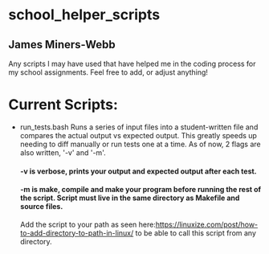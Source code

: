 # school_helper_scripts
## James Miners-Webb
Any scripts I may have used that have helped me in the coding process for my school assignments. Feel free to add, or adjust anything!

# Current Scripts:
  - run_tests.bash
      Runs a series of input files into a student-written file and compares the actual output vs expected output. This greatly speeds up needing to diff manually or       run tests one at a time. As of now, 2 flags are also written, '-v' and '-m'. 
      #### -v is verbose, prints your output and expected output after each test.
      #### -m is make, compile and make your program before running the rest of the script. Script must live in the same directory as Makefile and source files.
      
      Add the script to your path as seen here:https://linuxize.com/post/how-to-add-directory-to-path-in-linux/ to be able to call this script from any directory.
